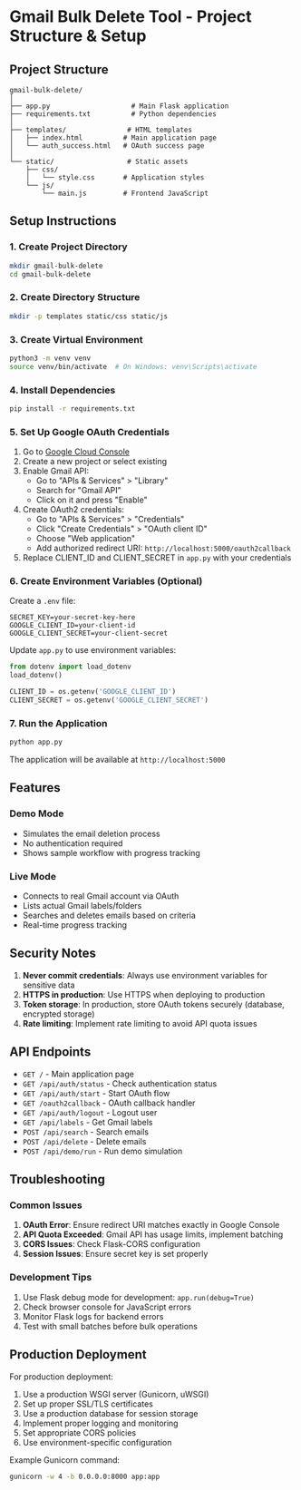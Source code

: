 # Gmail Bulk Delete Tool - Project Structure & Setup

## Project Structure
```
gmail-bulk-delete/
│
├── app.py                    # Main Flask application
├── requirements.txt          # Python dependencies
│
├── templates/               # HTML templates
│   ├── index.html          # Main application page
│   └── auth_success.html   # OAuth success page
│
└── static/                  # Static assets
    ├── css/
    │   └── style.css       # Application styles
    └── js/
        └── main.js         # Frontend JavaScript
```

## Setup Instructions

### 1. Create Project Directory
```bash
mkdir gmail-bulk-delete
cd gmail-bulk-delete
```

### 2. Create Directory Structure
```bash
mkdir -p templates static/css static/js
```

### 3. Create Virtual Environment
```bash
python3 -m venv venv
source venv/bin/activate  # On Windows: venv\Scripts\activate
```

### 4. Install Dependencies
```bash
pip install -r requirements.txt
```

### 5. Set Up Google OAuth Credentials

1. Go to [Google Cloud Console](https://console.cloud.google.com/)
2. Create a new project or select existing
3. Enable Gmail API:
   - Go to "APIs & Services" > "Library"
   - Search for "Gmail API"
   - Click on it and press "Enable"
4. Create OAuth2 credentials:
   - Go to "APIs & Services" > "Credentials"
   - Click "Create Credentials" > "OAuth client ID"
   - Choose "Web application"
   - Add authorized redirect URI: `http://localhost:5000/oauth2callback`
5. Replace CLIENT_ID and CLIENT_SECRET in `app.py` with your credentials

### 6. Create Environment Variables (Optional)
Create a `.env` file:
```
SECRET_KEY=your-secret-key-here
GOOGLE_CLIENT_ID=your-client-id
GOOGLE_CLIENT_SECRET=your-client-secret
```

Update `app.py` to use environment variables:
```python
from dotenv import load_dotenv
load_dotenv()

CLIENT_ID = os.getenv('GOOGLE_CLIENT_ID')
CLIENT_SECRET = os.getenv('GOOGLE_CLIENT_SECRET')
```

### 7. Run the Application
```bash
python app.py
```

The application will be available at `http://localhost:5000`

## Features

### Demo Mode
- Simulates the email deletion process
- No authentication required
- Shows sample workflow with progress tracking

### Live Mode
- Connects to real Gmail account via OAuth
- Lists actual Gmail labels/folders
- Searches and deletes emails based on criteria
- Real-time progress tracking

## Security Notes

1. **Never commit credentials**: Always use environment variables for sensitive data
2. **HTTPS in production**: Use HTTPS when deploying to production
3. **Token storage**: In production, store OAuth tokens securely (database, encrypted storage)
4. **Rate limiting**: Implement rate limiting to avoid API quota issues

## API Endpoints

- `GET /` - Main application page
- `GET /api/auth/status` - Check authentication status
- `GET /api/auth/start` - Start OAuth flow
- `GET /oauth2callback` - OAuth callback handler
- `GET /api/auth/logout` - Logout user
- `GET /api/labels` - Get Gmail labels
- `POST /api/search` - Search emails
- `POST /api/delete` - Delete emails
- `POST /api/demo/run` - Run demo simulation

## Troubleshooting

### Common Issues

1. **OAuth Error**: Ensure redirect URI matches exactly in Google Console
2. **API Quota Exceeded**: Gmail API has usage limits, implement batching
3. **CORS Issues**: Check Flask-CORS configuration
4. **Session Issues**: Ensure secret key is set properly

### Development Tips

1. Use Flask debug mode for development: `app.run(debug=True)`
2. Check browser console for JavaScript errors
3. Monitor Flask logs for backend errors
4. Test with small batches before bulk operations

## Production Deployment

For production deployment:

1. Use a production WSGI server (Gunicorn, uWSGI)
2. Set up proper SSL/TLS certificates
3. Use a production database for session storage
4. Implement proper logging and monitoring
5. Set appropriate CORS policies
6. Use environment-specific configuration

Example Gunicorn command:
```bash
gunicorn -w 4 -b 0.0.0.0:8000 app:app
```